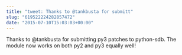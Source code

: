 ```yaml
---
title: "tweet: Thanks to @tankbusta for submitt"
slug: "619522224282857472"
date: "2015-07-10T15:03:03+00:00"
---
```

Thanks to @tankbusta for submitting py3 patches to python-sdb. The module now works on both py2 and py3 equally well!